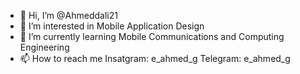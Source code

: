 - 👋 Hi, I’m @Ahmeddali21
- 👀 I’m interested in Mobile Application Design
- 🌱 I’m currently learning Mobile Communications and Computing Engineering
- 📫 How to reach me Insatgram: e_ahmed_g Telegram: e_ahmed_g

<!---
Ahmeddali21/Ahmeddali21 is a ✨ special ✨ repository because its `README.md` (this file) appears on your GitHub profile.
You can click the Preview link to take a look at your changes.
--->
